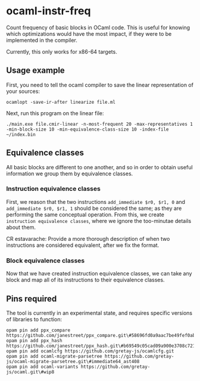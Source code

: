 # ocaml-instr-freq

Count frequency of basic blocks in OCaml code.
This is useful for knowing which optimizations would have the most impact, if they were to be implemented in the compiler.

Currently, this only works for x86-64 targets.


## Usage example

First, you need to tell the ocaml compiler to save the linear representation of your sources:

```
ocamlopt -save-ir-after linearize file.ml
```


Next, run this program on the linear file:

```
./main.exe file.cmir-linear -n-most-frequent 20 -max-representatives 1 -min-block-size 10 -min-equivalence-class-size 10 -index-file ~/index.bin
```


## Equivalence classes

All basic blocks are different to one another, and so in order to obtain useful information we group them by equivalence classes.


### Instruction equivalence classes
First, we reason that the two instructions `add_immediate $r0, $r1, 0` and `add_immediate $r0, $r1, 1` should be considered the same; 
as they are performing the same conceptual operation.  From this, we create `instruction equivalence classes`, where we ignore the too-minutae details about them.

CR estavarache: Provide a more thorough description of when two instructions are considered equivalent, after we fix the format.

### Block equivalence classes

Now that we have created instruction equivalence classes, we can take any block and map all of its instructions
to their equivalence classes.


## Pins required

The tool is currently in an experimental state, and requires specific versions of libraries to function:

```
opam pin add ppx_compare https://github.com/janestreet/ppx_compare.git\#58696fd0a9aac7be49fef0ab1ff6798dad3c8a72
opam pin add ppx_hash https://github.com/janestreet/ppx_hash.git\#b69549c05cad09a900e3708c7216761b19dae075
opam pin add ocamlcfg https://github.com/gretay-js/ocamlcfg.git
opam pin add ocaml-migrate-parsetree https://github.com/gretay-js/ocaml-migrate-parsetree.git\#immediate64_ast408
opam pin add ocaml-variants https://github.com/gretay-js/ocaml.git\#wip8
```
